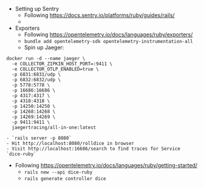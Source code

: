 - Setting up Sentry
    - Following https://docs.sentry.io/platforms/ruby/guides/rails/
    - 
- Exporters
    - Following https://opentelemetry.io/docs/languages/ruby/exporters/
    - `bundle add opentelemetry-sdk opentelemetry-instrumentation-all`
    - Spin up Jaeger:
```
docker run -d --name jaeger \
  -e COLLECTOR_ZIPKIN_HOST_PORT=:9411 \
  -e COLLECTOR_OTLP_ENABLED=true \
  -p 6831:6831/udp \
  -p 6832:6832/udp \
  -p 5778:5778 \
  -p 16686:16686 \
  -p 4317:4317 \
  -p 4318:4318 \
  -p 14250:14250 \
  -p 14268:14268 \
  -p 14269:14269 \
  -p 9411:9411 \
  jaegertracing/all-in-one:latest
```
    - `rails server -p 8080`
    - Hit http://localhost:8080/rolldice in browser
    - Visit http://localhost:16686/search to find traces for Service `dice-ruby`
- Following https://opentelemetry.io/docs/languages/ruby/getting-started/
    - `rails new --api dice-ruby`
    - `rails generate controller dice`
